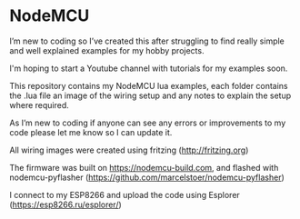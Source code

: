 ﻿# NodeMCU

I’m new to coding so I’ve created this after struggling to find really simple and well explained examples for my hobby projects.

I'm hoping to start a Youtube channel with tutorials for my examples soon.

This repository  contains my NodeMCU lua examples, each folder contains the .lua file an image of the wiring setup and any notes to explain the setup where required.

As I’m new to coding if anyone can see any errors or improvements to my code please let me know so I can update it.

All wiring images were created using fritzing (http://fritzing.org)

The firmware was built on https://nodemcu-build.com, and flashed with nodemcu-pyflasher (https://github.com/marcelstoer/nodemcu-pyflasher)

I connect to my ESP8266 and upload the code using Esplorer (https://esp8266.ru/esplorer/)
